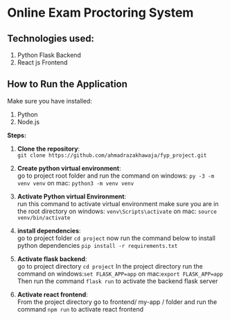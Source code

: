 # Online Exam Proctoring System
## Technologies used:
1. Python Flask Backend
2. React js Frontend

## How to Run the Application
Make sure you have installed:
1. Python
2. Node.js

**Steps:**
1. **Clone the repository**:<br>
`git clone https://github.com/ahmadrazakhawaja/fyp_project.git`

2. **Create python virtual environment**:<br>
go to project root folder and run the command
on windows: `py -3 -m venv venv`
on mac: `python3 -m venv venv`

4. **Activate Python virtual Environment**:<br>
run this command to activate virtual environment make sure you are in the root directory
on windows: `venv\Scripts\activate`
on mac: `source venv/bin/activate`

5. **install dependencies**:<br>
go to project folder
`cd project`
now run the command below to install python dependencies
`pip install -r requirements.txt`

6. **Activate flask backend**:<br>
go to project directory 
`cd project`
In the project directory run the command
on windows:`set FLASK_APP=app`
on mac:`export FLASK_APP=app`
Then run the command
`flask run`
to activate the backend flask server

7. **Activate react frontend**:<br>
From the project directory go to frontend/ my-app / folder and run the command
`npm run`
to activate react frontend




